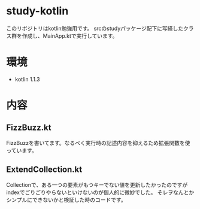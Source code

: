 # study-kotlin
このリポジトリはkotlin勉強用です。
srcのstudyパッケージ配下に写経したクラス群を作成し、MainApp.ktで実行しています。

# 環境
* kotlin 1.1.3

# 内容
## FizzBuzz.kt
FizzBuzzを書いてます。なるべく実行時の記述内容を抑えるため拡張関数を使っています。

## ExtendCollection.kt
Collectionで、ある一つの要素がもつキーでない値を更新したかったのですが
indexでごりごりやらないといけないのが個人的に微妙でした。
そレヲなんとかシンプルにできないかと検証した時のコードです。

